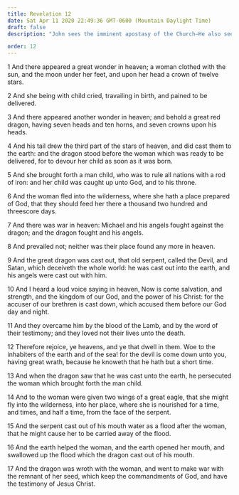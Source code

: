 ```yaml
---
title: Revelation 12
date: Sat Apr 11 2020 22:49:36 GMT-0600 (Mountain Daylight Time)
draft: false
description: "John sees the imminent apostasy of the Church—He also sees the War in Heaven in the beginning when Satan was cast out—He sees the continuation of that war on earth."

order: 12
---
```

    
1 And there appeared a great wonder in heaven; a woman clothed with the sun, and the moon under her feet, and upon her head a crown of twelve stars.

2 And she being with child cried, travailing in birth, and pained to be delivered.

3 And there appeared another wonder in heaven; and behold a great red dragon, having seven heads and ten horns, and seven crowns upon his heads.

4 And his tail drew the third part of the stars of heaven, and did cast them to the earth: and the dragon stood before the woman which was ready to be delivered, for to devour her child as soon as it was born.

5 And she brought forth a man child, who was to rule all nations with a rod of iron: and her child was caught up unto God, and to his throne.

6 And the woman fled into the wilderness, where she hath a place prepared of God, that they should feed her there a thousand two hundred and threescore days.

7 And there was war in heaven: Michael and his angels fought against the dragon; and the dragon fought and his angels.

8 And prevailed not; neither was their place found any more in heaven.

9 And the great dragon was cast out, that old serpent, called the Devil, and Satan, which deceiveth the whole world: he was cast out into the earth, and his angels were cast out with him.

10 And I heard a loud voice saying in heaven, Now is come salvation, and strength, and the kingdom of our God, and the power of his Christ: for the accuser of our brethren is cast down, which accused them before our God day and night.

11 And they overcame him by the blood of the Lamb, and by the word of their testimony; and they loved not their lives unto the death.

12 Therefore rejoice, ye heavens, and ye that dwell in them. Woe to the inhabiters of the earth and of the sea! for the devil is come down unto you, having great wrath, because he knoweth that he hath but a short time.

13 And when the dragon saw that he was cast unto the earth, he persecuted the woman which brought forth the man child.

14 And to the woman were given two wings of a great eagle, that she might fly into the wilderness, into her place, where she is nourished for a time, and times, and half a time, from the face of the serpent.

15 And the serpent cast out of his mouth water as a flood after the woman, that he might cause her to be carried away of the flood.

16 And the earth helped the woman, and the earth opened her mouth, and swallowed up the flood which the dragon cast out of his mouth.

17 And the dragon was wroth with the woman, and went to make war with the remnant of her seed, which keep the commandments of God, and have the testimony of Jesus Christ.
